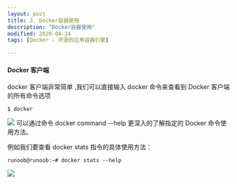 ```yaml
---
layout: post
title: 3. Docker容器使用
description: "Docker容器使用"
modified: 2020-04-24
tags: [Docker - 开源的应用容器引擎]

---
```


#### Docker 客户端
docker 客户端非常简单 ,我们可以直接输入 docker 命令来查看到 Docker 客户端的所有命令选项
```
$ docker
```
![](http://www.foyiwo.com/server/../Public/Uploads/2019-04-25/5cc1a568592bb.png)
可以通过命令 docker command --help 更深入的了解指定的 Docker 命令使用方法。

例如我们要查看 docker stats 指令的具体使用方法：
```
runoob@runoob:~# docker stats --help
```
![](http://www.foyiwo.com/server/../Public/Uploads/2019-04-25/5cc1a66ea548b.png)








